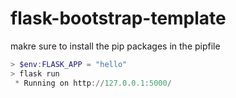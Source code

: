 # flask-bootstrap-template

makre sure to install the pip packages in the pipfile

``` powershell
> $env:FLASK_APP = "hello"
> flask run
 * Running on http://127.0.0.1:5000/
 ```
